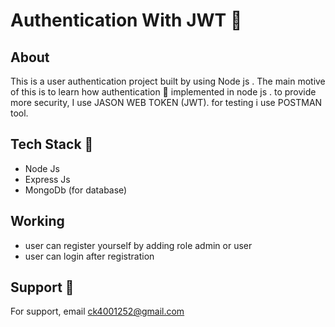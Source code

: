 # Authentication With JWT 🔐
## About 
<p> This is a user authentication project built by using Node js . The main motive of this is to learn how authentication 🔑 implemented in node js . to provide more security, I use JASON WEB TOKEN (JWT). for testing i use POSTMAN tool. </p>

## Tech Stack 🚀
- Node Js
- Express Js
- MongoDb (for database)

## Working
- user can register yourself by adding role admin or user
- user can login after registration 
## Support 📧
<p>For support, email <a href='mailto:ck4001252@gmail.com'>ck4001252@gmail.com</a>  </p>
